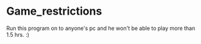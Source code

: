 # Game_restrictions
Run this program on to anyone's pc and he won't be able to play more than 1.5 hrs. :)
